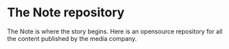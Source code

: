 # The Note repository
The Note is where the story begins. Here is an opensource repository for all the content published by the media company.
